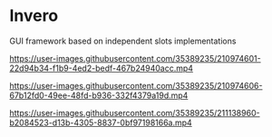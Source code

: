 # Invero
GUI framework based on independent slots implementations

https://user-images.githubusercontent.com/35389235/210974601-22d94b34-f1b9-4ed2-bedf-467b24940acc.mp4

https://user-images.githubusercontent.com/35389235/210974606-67b12fd0-49ee-48fd-b936-332f4379a19d.mp4

https://user-images.githubusercontent.com/35389235/211138960-b2084523-d13b-4305-8837-0bf97198166a.mp4
